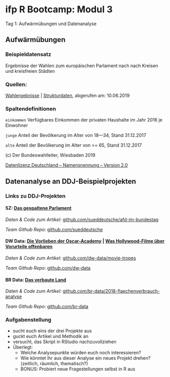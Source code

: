 # ifp R Bootcamp: Modul 3

Tag 1: Aufwärmübungen und Datenanalyse

## Aufwärmübungen

### Beispieldatensatz

Ergebnisse der Wahlen zum europäischen Parlament nach nach Kreisen und kreisfreien Städten

### Quellen:

[Wahlergebnisse](https://www.bundeswahlleiter.de/europawahlen/2019/ergebnisse.html) | [Strukturdaten](https://www.bundeswahlleiter.de/europawahlen/2019/strukturdaten.html), abgerufen am: 10.06.2019

### Spaltendefinitionen

`einkommen` 	Verfügbares Einkommen der privaten Haushalte im Jahr 2016 je Einwohner

`junge`			Anteil der Bevölkerung im Alter von 18—34, Stand 31.12.2017

`alte`			Anteil der Bevölkerung im Alter von >= 65, Stand 31.12.2017


(c) Der Bundeswahlleiter, Wiesbaden 2019

[Datenlizenz Deutschland – Namensnennung – Version 2.0](https://www.govdata.de/dl-de/by-2-0)

## Datenanalyse an DDJ-Beispielprojekten

### Links zu DDJ-Projekten

#### SZ: [Das gespaltene Parlament](http://sz.de/afdimbundestag)

*Daten & Code zum Artikel:* [github.com/sueddeutsche/afd-im-bundestag](https://github.com/sueddeutsche/afd-im-bundestag)

*Team Github Repo:* [github.com/sueddeutsche](https://github.com/sueddeutsche)

#### DW Data: [Die Vorlieben der Oscar-Academy](https://www.dw.com/a-47499539) | [Was Hollywood-Filme über Vorurteile offenbaren](https://www.dw.com/a-47561600)

*Daten & Code zum Artikel:* [github.com/dw-data/movie-tropes](https://github.com/dw-data/movie-tropes)

*Team Github Repo:* [github.com/dw-data](https://github.com/dw-data)

#### BR Data: [Das verbaute Land](http://web.br.de/interaktiv/flaechenverbrauch/)

*Daten & Code zum Artikel:* [github.com/br-data/2018-flaechenverbrauch-analyse](https://github.com/br-data/2018-flaechenverbrauch-analyse)

*Team Github Repo:* [github.com/br-data](https://github.com/br-data)

### Aufgabenstellung

- sucht euch eins der drei Projekte aus
- guckt euch Artikel und Methodik an
- versucht, das Skript in RStudio nachzuvollziehen
- Überlegt:
	- Welche Analysepunkte würden euch noch interessieren?
	- Wie könntet ihr aus dieser Analyse ein neues Projekt drehen? (zeitlich, räumlich, thematisch?)
	- BONUS: Probiert neue Fragestellungen selbst in R aus



